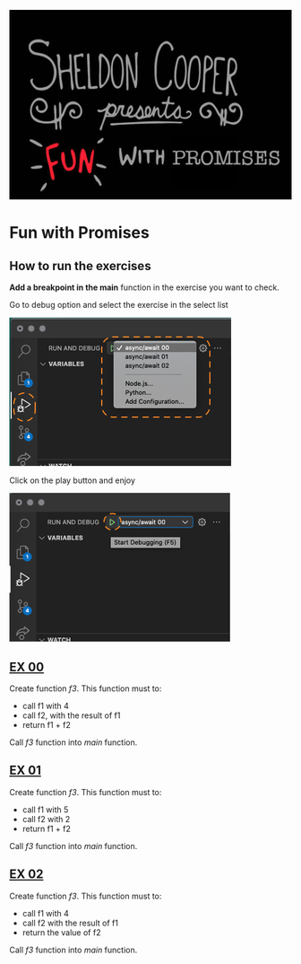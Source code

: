 ![](../img/title.png)

# Fun with Promises

## How to run the exercises

**Add a breakpoint in the main** function in the exercise you want to check.

Go to debug option and select the exercise in the select list

![](../img/select.png)

Click on the play button and enjoy

![](../img/run.png)

## [EX 00](./00.js)

Create function _f3_. This function must to:

- call f1 with 4
- call f2, with the result of f1
- return f1 + f2

Call _f3_ function into _main_ function.

## [EX 01](./01.js)

Create function _f3_. This function must to:

- call f1 with 5
- call f2 with 2
- return f1 + f2 

Call _f3_ function into _main_ function.

## [EX 02](./02.js)

Create function _f3_. This function must to:

- call f1 with 4
- call f2 with the result of f1
- return the value of f2

Call _f3_ function into _main_ function.

